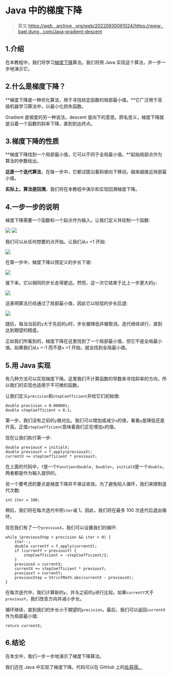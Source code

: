 # Java 中的梯度下降

> 原文:[https://web . archive . org/web/20220930061024/https://www . bael dung . com/Java-gradient-descent](https://web.archive.org/web/20220930061024/https://www.baeldung.com/java-gradient-descent)

## 1.介绍

在本教程中，我们将学习[梯度下降](/web/20220802081127/https://www.baeldung.com/cs/understanding-gradient-descent)算法。我们将用 Java 实现这个算法，并一步一步地演示它。

## 2.什么是梯度下降？

**梯度下降是一种优化算法，用于寻找给定函数的局部最小值。**它广泛用于高级机器学习算法中，以最小化损失函数。

Gradient 是坡度的另一种说法，descent 是向下的意思。顾名思义，梯度下降就是沿着一个函数的斜率下降，直到到达终点。

## 3.梯度下降的性质

**梯度下降找到一个局部最小值，它可以不同于全局最小值。**起始局部点作为算法的参数给出。

**这是一个迭代算法**，在每一步中，它都试图沿着斜坡向下移动，越来越接近局部最小值。

**实际上，算法是回溯**。我们将在本教程中演示和实现回溯梯度下降。

## 4.一步一步的说明

梯度下降需要一个函数和一个起点作为输入。让我们定义并绘制一个函数:

![](../Images/c86e863350bd9e3edb0adaef3d60587c.png) ![](../Images/ba7427c6b9e47a362cb5b3dd21a9fdb1.png)

我们可以从任何想要的点开始。让我们从`x` =1 开始:

![](../Images/ba651dacd76e8f562a4421fb64727946.png)

在第一步中，梯度下降以预定义的步长下坡:

![](../Images/e1976db565b00a7671a89806c20e7fc1.png)

接下来，它以相同的步长走得更远。然而，这一次它结束于比上一步更大的`y`:

![](../Images/95d722e7bbad359389904685af0078fa.png)

这表明算法已经通过了局部最小值，因此它以较低的步长后退:

![](../Images/5d390f8d8fd13a473eedcd4441fa6163.png)

随后，每当当前的`y`大于先前的`y`时，步长被降低并被取消。迭代继续进行，直到达到期望的精度。

正如我们所看到的，梯度下降在这里找到了一个局部最小值，但它不是全局最小值。如果我们从`x` =-1 而不是`x` =1 开始，就会找到全局最小值。

## 5.用 Java 实现

有几种方法可以实现梯度下降。这里我们不计算函数的导数来寻找斜率的方向，所以我们的实现也适用于不可微的函数。

让我们定义`precision`和`stepCoefficient`并给它们初始值:

```
double precision = 0.000001;
double stepCoefficient = 0.1;
```

第一步，我们没有之前的`y`做对比。我们可以增加或减少`x`的值，看看`y`是降低还是升高。正值`stepCoefficient`意味着我们正在增加`x`的值。

现在让我们执行第一步:

```
double previousX = initialX;
double previousY = f.apply(previousX);
currentX += stepCoefficient * previousY;
```

在上面的代码中，`f`是一个`Function<Double, Double>`，`initialX`是一个`double`，两者都是作为输入提供的。

另一个要考虑的要点是梯度下降并不保证收敛。为了避免陷入循环，我们来限制迭代次数:

```
int iter = 100;
```

稍后，我们将在每次迭代中把`iter`减 1。因此，我们将在最多 100 次迭代后退出循环。

现在我们有了一个`previousX`，我们可以设置我们的循环:

```
while (previousStep > precision && iter > 0) {
    iter--;
    double currentY = f.apply(currentX);
    if (currentY > previousY) {
        stepCoefficient = -stepCoefficient/2;
    }
    previousX = currentX;
    currentX += stepCoefficient * previousY;
    previousY = currentY;
    previousStep = StrictMath.abs(currentX - previousX);
}
```

在每次迭代中，我们计算新的`y`，并与之前的`y`进行比较。如果`currentY`大于`previousY`，我们改变方向并减小步长。

循环继续，直到我们的步长小于期望的`precision`。最后，我们可以返回`currentX`作为局部最小值:

```
return currentX;
```

## 6.结论

在本文中，我们一步一步地演示了梯度下降算法。

我们还在 Java 中实现了梯度下降。代码可以在 GitHub 上的[处获得。](https://web.archive.org/web/20220802081127/https://github.com/eugenp/tutorials/tree/master/algorithms-modules/algorithms-miscellaneous-6)